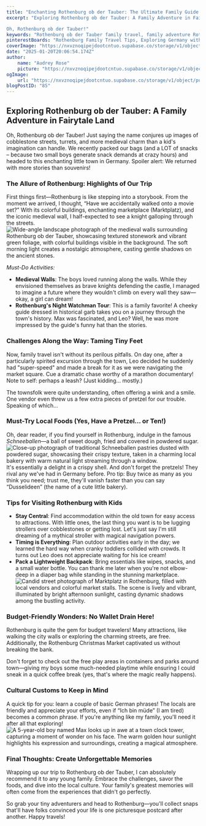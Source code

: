 ```yaml
---
title: "Enchanting Rothenburg ob der Tauber: The Ultimate Family Guide to Fairytale Adventures in Germany"
excerpt: "Exploring Rothenburg ob der Tauber: A Family Adventure in Fairytale Land

Oh, Rothenburg ob der Tauber!"
keywords: "Rothenburg ob der Tauber family travel, family adventure Rothenburg ob der Tauber, exploring Rothenburg with kids, things to do in Rothenburg, kid-friendly activities Rothenburg, Rothenburg Night Watchman Tour, Rothenburg travel tips for families, best local foods in Rothenburg, Rothenburg Christmas Market experience, budget-friendly activities Rothenburg, accommodation in Rothenburg old town, tips for visiting Rothenburg with toddlers, medieval towns in Germany, historical towns to visit in Germany, traveling with children in Germany, family vacation ideas Germany, memorable family trips Europe"
pinterestBoards: "Rothenburg Family Travel Tips, Exploring Germany with Kids, Family Adventures in Europe, Medieval Towns and Attractions"
coverImage: "https://nxvznoqipejdootcntuo.supabase.co/storage/v1/object/public/travel-blog-images/image_85_0.png"
date: "2025-01-20T20:06:54.174Z"
author:
    name: "Audrey Rose"
    picture: "https://nxvznoqipejdootcntuo.supabase.co/storage/v1/object/public/character-reference/audrey_avatar_square.png?t=2024-12-21T13%3A26%3A30.307Z"
ogImage:
    url: "https://nxvznoqipejdootcntuo.supabase.co/storage/v1/object/public/travel-blog-images/image_85_0.png"
blogPostID: "85"
---
```

    

## Exploring Rothenburg ob der Tauber: A Family Adventure in Fairytale Land

Oh, Rothenburg ob der Tauber! Just saying the name conjures up images of cobblestone streets, turrets, and more medieval charm than a kid's imagination can handle. We recently packed our bags (and a LOT of snacks – because two small boys generate snack demands at crazy hours) and headed to this enchanting little town in Germany. Spoiler alert: We returned with more stories than souvenirs!

### The Allure of Rothenburg: Highlights of Our Trip

First things first—Rothenburg is like stepping into a storybook. From the moment we arrived, I thought, “Have we accidentally walked onto a movie set?” With its colorful buildings, enchanting marketplace (Marktplatz), and the iconic medieval wall, I half-expected to see a knight galloping through the streets. ![Wide-angle landscape photograph of the medieval walls surrounding Rothenburg ob der Tauber, showcasing textured stonework and vibrant green foliage, with colorful buildings visible in the background. The soft morning light creates a nostalgic atmosphere, casting gentle shadows on the ancient stones.](https://nxvznoqipejdootcntuo.supabase.co/storage/v1/object/public/travel-blog-images/image_85_0.png)

*Must-Do Activities:*
- **Medieval Walls**: The boys loved running along the walls. While they envisioned themselves as brave knights defending the castle, I managed to imagine a future where they wouldn't climb on every wall they saw—okay, a girl can dream!
- **Rothenburg's Night Watchman Tour**: This is a family favorite! A cheeky guide dressed in historical garb takes you on a journey through the town's history. Max was fascinated, and Leo? Well, he was more impressed by the guide's funny hat than the stories.

### Challenges Along the Way: Taming Tiny Feet

Now, family travel isn't without its perilous pitfalls. On day one, after a particularly spirited excursion through the town, Leo decided he suddenly had "super-speed" and made a break for it as we were navigating the market square. Cue a dramatic chase worthy of a marathon documentary! Note to self: perhaps a leash? (Just kidding… mostly.)

The townsfolk were quite understanding, often offering a wink and a smile. One vendor even threw us a few extra pieces of pretzel for our trouble. Speaking of which...

### Must-Try Local Foods (Yes, Have a Pretzel... or Ten!)

Oh, dear reader, if you find yourself in Rothenburg, indulge in the famous *Schneeballen*—a ball of sweet dough, fried and covered in powdered sugar. ![Close-up photograph of traditional Schneeballen pastries dusted with powdered sugar, showcasing their crispy texture, taken in a charming local bakery with warm natural light streaming through a window.](https://nxvznoqipejdootcntuo.supabase.co/storage/v1/object/public/travel-blog-images/image_85_1.png) It's essentially a delight in a crispy shell. And don't forget the pretzels! They rival any we've had in Germany before. Pro tip: Buy twice as many as you think you need; trust me, they'll vanish faster than you can say “Dusselideen” (the name of a cute little bakery).

### Tips for Visiting Rothenburg with Kids

- **Stay Central**: Find accommodation within the old town for easy access to attractions. With little ones, the last thing you want is to be lugging strollers over cobblestones or getting lost. Let's just say I'm still dreaming of a mythical stroller with magical navigation powers.
- **Timing is Everything**: Plan outdoor activities early in the day; we learned the hard way when cranky toddlers collided with crowds. It turns out Leo does not appreciate waiting for his ice cream!
- **Pack a Lightweight Backpack**: Bring essentials like wipes, snacks, and a small water bottle. You can thank me later when you're not elbow-deep in a diaper bag while standing in the stunning marketplace. ![Candid street photograph of Marktplatz in Rothenburg, filled with local vendors and colorful market stalls. The scene is lively and vibrant, illuminated by bright afternoon sunlight, casting dynamic shadows among the bustling activity.](https://nxvznoqipejdootcntuo.supabase.co/storage/v1/object/public/travel-blog-images/image_85_2.png)

### Budget-Friendly Wonders: No Wallet Drain Here!

Rothenburg is quite the gem for budget travelers! Many attractions, like walking the city walls or exploring the charming streets, are free. Additionally, the Rothenburg Christmas Market captivated us without breaking the bank.

Don't forget to check out the free play areas in containers and parks around town—giving my boys some much-needed playtime while ensuring I could sneak in a quick coffee break (yes, that's where the magic really happens).

### Cultural Customs to Keep in Mind

A quick tip for you: learn a couple of basic German phrases! The locals are friendly and appreciate your efforts, even if “Ich bin müde” (I am tired) becomes a common phrase. If you're anything like my family, you'll need it after all that exploring! ![A 5-year-old boy named Max looks up in awe at a town clock tower, capturing a moment of wonder on his face. The warm golden hour sunlight highlights his expression and surroundings, creating a magical atmosphere.](https://nxvznoqipejdootcntuo.supabase.co/storage/v1/object/public/travel-blog-images/image_85_3.png)

### Final Thoughts: Create Unforgettable Memories

Wrapping up our trip to Rothenburg ob der Tauber, I can absolutely recommend it to any young family. Embrace the challenges, savor the foods, and dive into the local culture. Your family's greatest memories will often come from the experiences that didn't go perfectly. 

So grab your tiny adventurers and head to Rothenburg—you'll collect snaps that'll have folks convinced your life is one picturesque postcard after another. Happy travels!